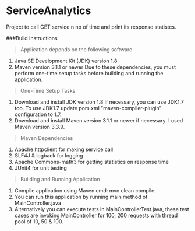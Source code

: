 # ServiceAnalytics

Project to call GET service n no of time and print its response statistcs.

###Build Instructions



> Application depends on the following software

 1. Java SE Development Kit (JDK) version 1.8
 2. Maven version 3.1.1 or newer
Due to these dependencies, you must perform  one-time setup tasks before building and running the application.


> One-Time Setup Tasks

 1. Download and install JDK version 1.8 if necessary, you can use JDK1.7 too. 
 	To use JDK1.7 update pom.xml "maven-compiler-plugin" configuration to 1.7.
 2. Download and install Maven version 3.1.1 or newer if necessary. I used Maven version 3.3.9.

> Maven Dependencies

 1. Apache httpclient for making service call
 2. SLF4J & logback for logging
 3. Apache Commons-math3 for getting statistics on response time
 4. JUnit4 for unit testing 

> Building and Running Application

1. Compile application using Maven cmd: mvn clean compile
2. You can run this application by running main method of MainController.java 
3. Alternatively you can execute tests in MainControllerTest.java, 
   these test cases are invoking MainController for 100, 200 requests with thread pool of 10, 50 & 100.
